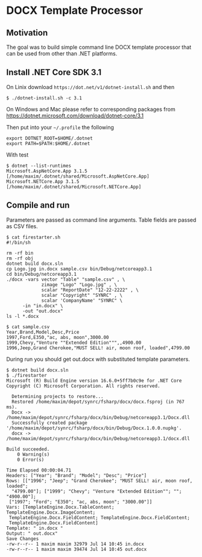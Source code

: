 # DOCX Template Processor

## Motivation

The goal was to build simple command line DOCX template processor that can be used from other than .NET platforms.

## Install .NET Core SDK 3.1

On Linix download `https://dot.net/v1/dotnet-install.sh` and then

```
$ ./dotnet-install.sh -c 3.1
```

On Windows and Mac please refer to corresponding packages
from https://dotnet.microsoft.com/download/dotnet-core/3.1

Then put into your `~/.profile` the following

```
export DOTNET_ROOT=$HOME/.dotnet
export PATH=$PATH:$HOME/.dotnet
```

With test

```
$ dotnet --list-runtimes
Microsoft.AspNetCore.App 3.1.5 [/home/maxim/.dotnet/shared/Microsoft.AspNetCore.App]
Microsoft.NETCore.App 3.1.5 [/home/maxim/.dotnet/shared/Microsoft.NETCore.App]
```

## Compile and run

Parameters are passed as command line arguments. Table fields are passed as CSV files.

```
$ cat firestarter.sh
#!/bin/sh

rm -rf bin
rm -rf obj
dotnet build docx.sln
cp Logo.jpg in.docx sample.csv bin/Debug/netcoreapp3.1
cd bin/Debug/netcoreapp3.1
./docx -vars vector "Table" "sample.csv" , \
             zimage "Logo" "Logo.jpg" , \
             scalar "ReportDate" "12-22-2222" , \
             scalar "Copyright" "SYNRC" , \
             scalar 'CompanyName' "SYNRC" \
      -in "in.docx" \
      -out "out.docx"
ls -l *.docx
```

```
$ cat sample.csv
Year,Brand,Model,Desc,Price
1997,Ford,E350,"ac, abs, moon",3000.00
1999,Chevy,"Venture ""Extended Edition""",,4900.00
1996,Jeep,Grand Cherokee,"MUST SELL! air, moon roof, loaded",4799.00
```

During run you should get out.docx with substituted template parameters.

```
$ dotnet build docx.sln
$ ./firestarter
Microsoft (R) Build Engine version 16.6.0+5ff7b0c9e for .NET Core
Copyright (C) Microsoft Corporation. All rights reserved.

  Determining projects to restore...
  Restored /home/maxim/depot/synrc/fsharp/docx/docx.fsproj (in 767 ms).
  Docx -> /home/maxim/depot/synrc/fsharp/docx/bin/Debug/netcoreapp3.1/Docx.dll
  Successfully created package '/home/maxim/depot/synrc/fsharp/docx/bin/Debug/Docx.1.0.0.nupkg'.
  docx -> /home/maxim/depot/synrc/fsharp/docx/bin/Debug/netcoreapp3.1/docx.dll

Build succeeded.
    0 Warning(s)
    0 Error(s)

Time Elapsed 00:00:04.71
Headers: ["Year"; "Brand"; "Model"; "Desc"; "Price"]
Rows: [["1996"; "Jeep"; "Grand Cherokee"; "MUST SELL! air, moon roof, loaded";
  "4799.00"]; ["1999"; "Chevy"; "Venture "Extended Edition""; ""; "4900.00"];
 ["1997"; "Ford"; "E350"; "ac, abs, moon"; "3000.00"]]
Vars: [TemplateEngine.Docx.TableContent; TemplateEngine.Docx.ImageContent;
 TemplateEngine.Docx.FieldContent; TemplateEngine.Docx.FieldContent;
 TemplateEngine.Docx.FieldContent]
Template: " in.docx "
Output: " out.docx"
Save Changes
-rw-r--r-- 1 maxim maxim 32979 Jul 14 10:45 in.docx
-rw-r--r-- 1 maxim maxim 39474 Jul 14 10:45 out.docx
```
